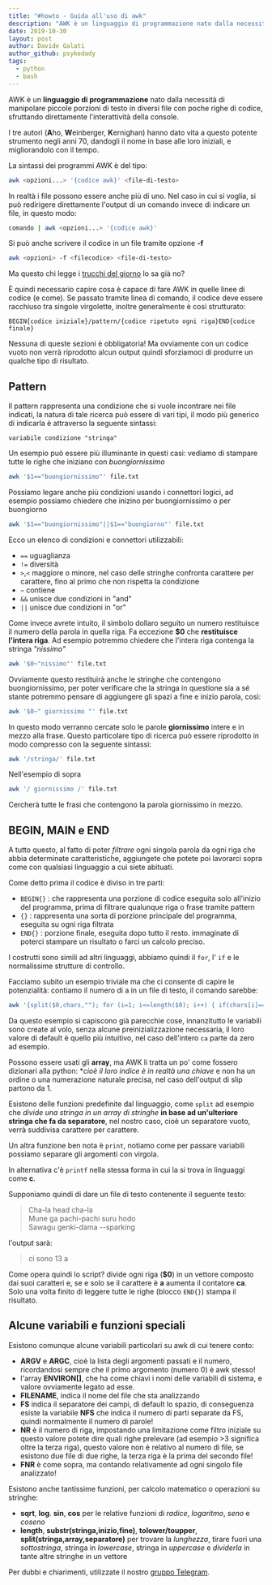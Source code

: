 ```yaml
---
title: "#howto - Guida all'uso di awk"
description: "AWK è un linguaggio di programmazione nato dalla necessità di manipolare piccole porzioni di testo in diversi file con poche righe di codice.."
date: 2019-10-30
layout: post
author: Davide Galati
author_github: psykedady
tags:
  - python 
  - bash
---
```

AWK è un **linguaggio di programmazione** nato dalla necessità di manipolare piccole porzioni di testo in diversi file con poche righe di codice, sfruttando direttamente l'interattività della console. 

I tre autori (**A**ho, **W**einberger, **K**ernighan) hanno dato vita a questo potente strumento negli anni 70, dandogli il nome in base alle loro iniziali, e migliorandolo con il tempo.

La sintassi dei programmi AWK è del tipo:

```bash
awk <opzioni...> '{codice awk}' <file-di-testo>
```

In realtà i file possono essere anche più di uno. Nel caso in cui si voglia, si può redirigere direttamente l'output di un comando invece di indicare un file, in questo modo:

```bash
comando | awk <opzioni...> '{codice awk}'
```

Si può anche scrivere il codice in un file tramite opzione **-f**

```bash
awk <opzioni> -f <filecodice> <file-di-testo>
```

Ma questo chi legge i [trucchi del giorno](https://t.me/linuxpeople_feed/661) lo sa già no?

È quindi necessario capire cosa è capace di fare AWK in quelle linee di codice (e come). Se passato tramite linea di comando, il codice deve essere racchiuso tra singole virgolette, inoltre generalmente è così strutturato:

```pseudocode
BEGIN{codice iniziale}/pattern/{codice ripetuto ogni riga}END{codice finale} 
```

Nessuna di queste sezioni è obbligatoria! Ma ovviamente con un codice vuoto non verrà riprodotto alcun output quindi sforziamoci di produrre un qualche tipo di risultato. 

## Pattern

Il pattern rappresenta una condizione che si vuole incontrare nei file indicati, la natura di tale ricerca può essere di vari tipi, il modo più generico di indicarla è attraverso la seguente sintassi:

`variabile condizione "stringa"`

Un esempio può essere più illuminante in questi casi: vediamo di stampare tutte le righe che iniziano con _buongiornissimo_

```bash
awk '$1=="buongiornissimo"' file.txt
```

Possiamo legare anche più condizioni usando i connettori logici, ad esempio possiamo chiedere che inizino per buongiornissimo o per buongiorno

```bash
awk '$1=="buongiornissimo"||$1=="buongiorno"' file.txt 
```

Ecco un elenco di condizioni e connettori utilizzabili:

*   `==` uguaglianza
*   `!=` diversità
*   `>`,`<` maggiore o minore, nel caso delle stringhe confronta carattere per carattere, fino al primo che non rispetta la condizione
*   `~` contiene
*   `&&` unisce due condizioni in "and"
*   `||` unisce due condizioni in "or"

Come invece avrete intuito, il simbolo dollaro seguito un numero restituisce il numero della parola in quella riga. Fa eccezione **$0** che **restituisce l'intera riga**. Ad esempio potremmo chiedere che l'intera riga contenga la stringa _"nissimo"_

```bash
awk '$0~"nissimo"' file.txt
```

Ovviamente questo restituirà anche le stringhe che contengono buongiornissimo, per poter verificare che la stringa in questione sia a sé stante potremmo pensare di aggiungere gli spazi a fine e inizio parola, così:

```bash
awk '$0~" giornissimo "' file.txt
```

In questo modo verranno cercate solo le parole **giornissimo** intere e in mezzo alla frase. Questo particolare tipo di ricerca può essere riprodotto in modo compresso con la seguente sintassi:

```bash
awk '/stringa/' file.txt 
```

Nell'esempio di sopra

```bash
awk '/ giornissimo /' file.txt 
```

Cercherà tutte le frasi che contengono la parola giornissimo in mezzo.

## BEGIN, MAIN e END

A tutto questo, al fatto di poter _filtrare_ ogni singola parola da ogni riga che abbia determinate caratteristiche, aggiungete che potete poi lavorarci sopra come con qualsiasi linguaggio a cui siete abituati.

Come detto prima il codice è diviso in tre parti:

*   `BEGIN{}` : che rappresenta una porzione di codice eseguita solo all'inizio del programma, prima di filtrare qualunque riga o frase tramite pattern
*   `{}` : rappresenta una sorta di porzione principale del programma, eseguita su ogni riga filtrata
*   `END{}` : porzione finale, eseguita dopo tutto il resto. immaginate di poterci stampare un risultato o farci un calcolo preciso.

I costrutti sono simili ad altri linguaggi, abbiamo quindi il `for`, l' `if` e le normalissime strutture di controllo. 

Facciamo subito un esempio triviale ma che ci consente di capire le potenzialità: contiamo il numero di a in un file di testo, il comando sarebbe:

```bash
awk '{split($0,chars,""); for (i=1; i<=length($0); i++) { if(chars[i]=="a"){ ca++;}}} END { print ("ci sono",ca,"a");} ' file_di_testo.txt
```

Da questo esempio si capiscono già parecchie cose, innanzitutto le variabili sono create al volo, senza alcune preinizializzazione necessaria, il loro valore di default è quello più intuitivo, nel caso dell'intero `ca` parte da zero ad esempio.

Possono essere usati gli **array**, ma AWK li tratta un po' come fossero dizionari alla python: **cioè il loro indice è in realtà una chiave* e non ha un ordine o una numerazione naturale precisa, nel caso dell'output di slip partono da 1.

Esistono delle funzioni predefinite dal linguaggio, come `split` ad esempio che *divide una stringa in un array di stringhe* **in base ad un'ulteriore stringa che fa da separatore**,  nel nostro caso, cioè un separatore vuoto, verrà suddivisa carattere per carattere. 

Un altra funzione ben nota è `print`, notiamo come per passare variabili possiamo separare gli argomenti con virgola.

In alternativa c'è  `printf` nella stessa forma in cui la si trova in linguaggi come **c**.



Supponiamo quindi di dare un file di testo contenente il seguente testo:

> Cha-la head cha-la  
> Mune ga pachi-pachi suru hodo  
> Sawagu genki-dama --sparking

l'output sarà:

> ci sono 13 a

Come opera quindi lo script? divide ogni riga (**$0**) in un vettore composto dai suoi caratteri e, se e solo se il carattere è **a** aumenta il contatore **ca**. Solo una volta finito di leggere tutte le righe (blocco `END{}`) stampa il risultato.

## Alcune variabili e funzioni speciali

Esistono comunque alcune variabili particolari su awk di cui tenere conto:

*   **ARGV** e **ARGC**, cioè la lista degli argomenti passati e il numero, ricordandosi sempre che il primo argomento (numero 0) è awk stesso!
*   l'array **ENVIRON&#91;&#93;**, che ha come chiavi i nomi delle variabili di sistema, e valore ovviamente legato ad esse.
*   **FILENAME**, indica il nome del file che sta analizzando
*   **FS** indica il separatore dei campi, di default lo spazio, di conseguenza esiste la variabile **NFS** che indica il numero di parti separate da FS, quindi normalmente il numero di parole!
*   **NR** è il numero di riga, impostando una limitazione come filtro iniziale su questo valore potete dire quali righe prelevare (ad esempio >3 significa oltre la terza riga), questo valore non è relativo al numero di file, se esistono due file di due righe, la terza riga è la prima del secondo file!
*   **FNR** è come sopra, ma contando relativamente ad ogni singolo file analizzato!

Esistono anche tantissime funzioni, per calcolo matematico o operazioni su stringhe:

*   **sqrt**, **log**. **sin**, **cos** per le relative funzioni di _radice_, _logaritmo_, _seno_ e _coseno_
*   **length**, **substr(stringa,inizio,fine)**, **tolower/toupper**, **split(stringa,array,separatore)** per trovare la _lunghezza_, tirare fuori una _sottostringa_, stringa in _lowercase_, stringa in _uppercase_ e _dividerla_ in tante altre stringhe in un vettore



Per dubbi e chiarimenti, utilizzate il nostro [gruppo Telegram](https://t.me/linuxpeople).